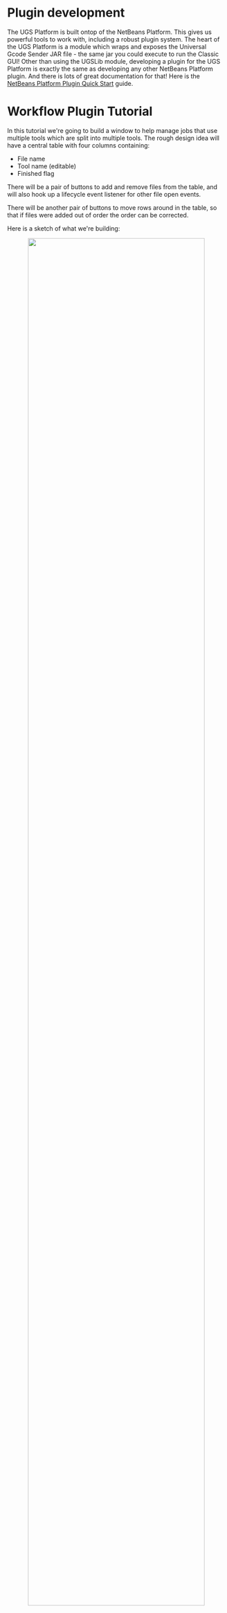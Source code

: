 # Plugin development

The UGS Platform is built ontop of the NetBeans Platform. This gives us powerful
tools to work with, including a robust plugin system. The heart of the UGS
Platform is a module which wraps and exposes the Universal Gcode Sender JAR
file - the same jar you could execute to run the Classic GUI! Other than using
the UGSLib module, developing a plugin for the UGS Platform is exactly the same
as developing any other NetBeans Platform plugin. And there is lots of great
documentation for that! Here is the [NetBeans Platform Plugin Quick Start](https://platform.netbeans.org/tutorials/nbm-google.html)
guide.

# Workflow Plugin Tutorial

In this tutorial we're going to build a window to help manage jobs that use
multiple tools which are split into multiple tools. The rough design idea will
have a central table with four columns containing:
* File name
* Tool name (editable)
* Finished flag

There will be a pair of buttons to add and remove files from the table, and
will also hook up a lifecycle event listener for other file open events.

There will be another pair of buttons to move rows around in the table, so that
if files were added out of order the order can be corrected.

Here is a sketch of what we're building:
<center><img src="../../img/tutorials/workflow_plugin/00.Design.png" width="90%" /></center>


## Create and configure project
Universal Gcode Sender is developed with NetBeans, and plugins are no exception.
Once you've cloned the Universal Gcode Sender project you should be able to open
the UGSPlatform folder with NetBeans and it will discover a project that you can open.
To start building your module expand the UGSPlatform section, right-click the
modules directory and select `Add New...`.

<center><img src="../../img/tutorials/workflow_plugin/01.Create_Module.png" width="90%" /></center>

This will open up a wizard where you name the module, and declare the source
path. For this example the module is named WorkflowModuleTutorial and the source
path is com.willwinder.ugs.nbp.workflowmoduletutorial which is the convention
used in the core modules.

<center><img src="../../img/tutorials/workflow_plugin/02.New_Module_Wizard_01.png" width="90%" /></center>

## Add UGS dependencies

Your module should now be listed in the Modules section. If it doesn't you may
need to restart NetBeans. Before we dive into the code there are a couple helper
classes to import which will give you full access to the UGS API. Double click
your module from the Modules section to open the code, then right-click the top
level item which appeared and select the properties menu.

Select `Add Dependency...`, here you should search for `UGSLib` and
`CentralLookup` then add them to your plugin.

<center><img src="../../img/tutorials/workflow_plugin/03.Project_Properties.png" width="90%" /></center>

## Create window class

Now we're ready to build the module. In this tutorial we're building a window
to manage a multi-job workflow, so we'll start by adding a window to customize.

1. Open the new module and right click the new package, in the context menu go to
`New` -> `Window...`. To bring up the new window wizard.
2. In the first screen of the wizard choose the default location your window
will appear. Custom locations have been designed for UGS Platform, the largest
is named `visualizer` because it is the Visualizer's default location. We'll
use this location for our plugin.  This means that when our plugin opens it will
be tabbed with the Visualizer module.
3. Click next and choose a class name for your module, for this tutorial I'm
going to call it `WorkflowModuleTutorial`.

<center><img src="../../img/tutorials/workflow_plugin/04.Create_Window_Class.png" width="90%" /></center>

## Build the GUI

The NetBeans GUI builder makes it easy to make a custom user interface without
writing a single line of code (which is the main reason UGS uses NetBeans!).
Using the GUI builder we'll add some buttons and a table. This step can be as
elaborate as you want. If you're a seasoned swing developer and prefer not to
use the magic GUI builder, no worries, you can create the UI programatically as
well - but that is a different tutorial.

* Take a look at the screenshot below. The `[TopComponent] - Navigator - Editor`
  window shows all the objects that have been added with the GUI builder.
* There are four JButtons, a JTable nested inside a JScrollPane and a JPanel
  which I used to make alignment a little easier (The GUI Builder is powerful,
  but it can also be a bit quirky).
* Putting the JTable inside a JScrollPane makes it so that if too many items
  get added to the table it will scroll rather than dissapear off the bottom.
* **Note:** The name given to these components will be used in the code, so
  be sure to use the names shown in the screenshot.

<center><img src="../../img/tutorials/workflow_plugin/05.GUI_Builder.png" width="90%" /></center>

The JTable is going to be the trickiest part of build the GUI. To configure the
table right-click the JTable object from the component navigator and select
`Table Contents...`. Here you can add our 3 columns and specify that the data
types. You can also specify which columns are editable, in this example we want
the user to be able to type in what type of tool should be used.

<center><img src="../../img/tutorials/workflow_plugin/06.GUI_Builder.02.png" width="90%" /></center>

## Autogenerated code

Before writing any code, lets take a look at what has already been automatically
generated for us.

1. Just above the class there are a number of annotations. These are used by
   the NetBeans platform, most of them were setup according to how you filled
   in the Wizards earlier. They can also configure things like keyboard
   shortcuts, and where things are put in the dropdown menus.

2. Within the class there are several grayed out sections. This is code
   generated by NetBeans which the IDE prevents you from modifying outside the
   GUI builder or in some cases component properties. For example if you wanted
   to use a custom JTable, you would configure the table in the GUI builder by
   adding a custom constructor.

3. At the end of the file is `componentOpened` and `componentClosed`, these are
   lifecycle events that are called when the window has been opened or closed.

4. Also at the end of the file is `writeProperties` and `readProperties`, these
   are used to save the window state between runs.

## Annotated code

This is the longest section because it will explain every line of code added to
the `WorkflowModuleTutorial` class. The most complicated code deals with Swing
component manipulation, with just a smattering of UGS lifecycle events to push
things along.

### Class signature

* First there are a few class state object we'll need and two Listeners we'll
  be implementing.
```java
/**
 * ControlStateListener - this is how a plugin can listen to UGS lifecycle events.
 * ListSelectionListener - listen for table selections.
 */
public final class WorkflowWindowTutorialTopComponent
        extends TopComponent
        implements ControlStateListener, ListSelectionListener {

    // These are the UGS backend objects for interacting with the backend.
    private final Settings settings;
    private final BackendAPI backend;

    // This is used to identify when a stream has completed.
    private boolean wasSending;

    // This is used in most methods, so cache it here.
    DefaultTableModel model;
```

### Constructor

* In the constructor we register the class with the UGS backend and also set
  the class as a listener to table selection events.
``` java
    public WorkflowWindowTopComponent() {
        initComponents();
        setName(Bundle.CTL_WorkflowWindowTopComponent());
        setToolTipText(Bundle.HINT_WorkflowWindowTopComponent());

        // This is how to access the UGS backend and register the listener.
        // CentralLookup is used to get singleton instances of the UGS
        // Settings and BackendAPI objects.
        settings = CentralLookup.getDefault().lookup(Settings.class);
        backend = CentralLookup.getDefault().lookup(BackendAPI.class);
        backend.addControlStateListener(this);

        // Allow contiguous ranges of selections and register a listener.
        this.fileTable.setSelectionMode(
            ListSelectionModel.SINGLE_INTERVAL_SELECTION);
        ListSelectionModel cellSelectionModel =
            this.fileTable.getSelectionModel();
        cellSelectionModel.addListSelectionListener(this);

        // Cache the model object.
        model = (DefaultTableModel)this.fileTable.getModel();
    }
```

### UGS Event Listener

* This is the event sent from the UGS Backend, when a file is loaded or the
  state changes a notification will be sent.
* If the state switches from `COMM_SENDING` to `COMM_IDLE` we'll run a
  `completeFile` method.
* If a file is loaded, we add it to the table.
```java
    @Override
    public void ControlStateEvent(ControlStateEvent cse) {
        switch (cse.getEventType()) {
            case STATE_CHANGED:
                if (wasSending && cse.getState() == ControlState.COMM_IDLE)
                   this.completeFile(backend.getGcodeFile());
                wasSending = backend.isSending();
                break;
            case FILE_CHANGED:
                this.addFileToWorkflow(backend.getGcodeFile());
                break;
            default:
                throw new AssertionError(cse.getEventType().name());
        }
    }
```

### File Complete Handler

* When a command is complete we'll update the JTable, select the next file that
  needs to be sent and popup a notification informing the user what they should
  do next. The selection event will be sent and handled in the selection
  handler.
```java
    public void completeFile(File gcodeFile) {
        if (gcodeFile == null) return;

        // Make sure the file is loaded in the table.
        int fileIndex = findFileIndex(gcodeFile);
        if (fileIndex < 0) return;

        // Mark that it has been completed.
        model.setValueAt(true, fileIndex, 2);

        fileIndex++;
        String message;

        // Make sure there is another command left.
        if (fileIndex < fileTable.getRowCount()) {
            String nextTool = (String) model.getValueAt(fileIndex, 1);
            String messageTemplate =
                   "Finished sending '%s'.\n"
                 + "The next file uses tool '%s'\n"
                 + "Load tool and move machine to its zero location\n"
                 + "and click send to continue this workflow.";
            message = String.format(
                messageTemplate, gcodeFile.getName(), nextTool);

            // Select the next row, this will trigger a selection event.
            fileTable.setRowSelectionInterval(fileIndex, fileIndex);
            
        // Use a different message if we're finished.
        } else {
            message = "Finished sending the last file!";
        }

        // Display a notification.
        java.awt.EventQueue.invokeLater(() -> {
            JOptionPane.showMessageDialog(new JFrame(), message, 
                    "Workflow Event", JOptionPane.PLAIN_MESSAGE);
        });
    }
```

### JTable Selection Listener

* This is the selection listener, when a file is selected load it in the backend.
```java
    @Override
    public void valueChanged(ListSelectionEvent e) {
        int[] selectedRow = fileTable.getSelectedRows();
        // Only load files when there is a single selection.
        if (selectedRow.length == 1) {
            // Pull the file out of the table and set it in the backend.
            String file = (String) model.getValueAt(selectedRow[0], 0);
            try {
                backend.setGcodeFile(new File(file));
            } catch (Exception ex) {
                Exceptions.printStackTrace(ex);
            }
        }
    }
```

### JTable Helper

* Helper method to add a file to the JTable, first making sure that it isn't
  already in the table.
```java
    public void addFileToWorkflow(File gcodeFile) {
        if (gcodeFile == null) {
            return;
        }

        int fileIndex = findFileIndex(gcodeFile);
        // Don't re-add a file.
        if (fileIndex >= 0) {
            return;
        }

        model.addRow(new Object[]{
                gcodeFile.getAbsolutePath(),
                "default",
                false
            });

        // Fire off the selection event to load the file.
        int lastRow = fileTable.getRowCount() - 1;
        fileTable.setRowSelectionInterval(lastRow, lastRow);
    }
```

### Add/Remove Button Action Handlers

* Now we implement the button event methods. They are generated by double
  clicking the buttons in the GUI Builder. This generates the swing code that
  attaches the `ActionPerformed` events to the button click callbacks.
* `addButtonActionPerformed` simply displays a file chooser (using some UGS
  library built ins) and calls the `addFileToWorkflow` method defined earlier.
* `removeButtonActoinPerformed` is even simpler, it uses standard JTable
  functionality to remove any selected rows. The only thing clever here is that
  rows are removed starting from the end to avoid having the index of later
  selections change while deleting rows one at a time.
```java
    private void addButtonActionPerformed(ActionEvent evt) {                                          
        // Open a file chooser pointing at the last opened directory.
        JFileChooser fileChooser = GcodeFileTypeFilter.getGcodeFileChooser(
            settings.getLastOpenedFilename());

        int returnVal = fileChooser.showOpenDialog(this);
        if (returnVal == JFileChooser.APPROVE_OPTION) {
            File gcodeFile = fileChooser.getSelectedFile();

            // Save the new directory!
            settings.setLastOpenedFilename(gcodeFile.getParent());

            addFileToWorkflow(gcodeFile);
        }  
    }                                         

    private void removeButtonActionPerformed(ActionEvent evt) {                                             
        int[] selectedRows = fileTable.getSelectedRows();
        if (selectedRows.length == 0) return;

        Arrays.sort(selectedRows);
        for (int i = selectedRows.length - 1; i >= 0; i--) {
            int row = selectedRows[i]
            this.model.removeRow(row);
            this.model.fireTableRowsDeleted(row, row);
        }
    }                                            
```

### Up / Down Button Action Handlers

* The up and down action buttons are pure java code. They don't do anything
  you wouldn't do with any other Swing application. The code here deals strictly
  with moving selections around. Although a little tricky, and not totally
  relevant to UGS, they are included because the feature wouldn't be complete
  without them.
```java
    private void upButtonActionPerformed(ActionEvent evt) {                                         
        int[] selectedRows = fileTable.getSelectedRows();

        // Exit early if nothing is selected.
        if (selectedRows.length == 0) return;

        Arrays.sort(selectedRows);

        // Exit early if the selected range can't move.
        if (selectedRows[0] == 0) return;

        for (int i = 0; i < selectedRows.length; i++) {
            selectedRows[i] = this.moveRow(selectedRows[i], -1);
        }

        int first = selectedRows[0];
        int last = selectedRows[selectedRows.length-1];
        fileTable.setRowSelectionInterval(first, last);
    }                                        

    private void downButtonActionPerformed(ActionEvent evt) {                                           
        int[] selectedRows = fileTable.getSelectedRows();

        // Exit early if nothing is selected.
        if (selectedRows.length == 0) return;

        Arrays.sort(selectedRows);

        // Exit early if the selected range can't move.
        if (selectedRows[selectedRows.length-1]
                == fileTable.getRowCount()) return;

        for (int i = selectedRows.length - 1; i >= 0; i--) {
            selectedRows[i] = this.moveRow(selectedRows[i], 1);
        }

        int first = selectedRows[0];
        int last = selectedRows[selectedRows.length-1];
        fileTable.setRowSelectionInterval(first, last);
    } 
```

### NetBeans Platform Component Lifecycle Code

* Of the automatically generated methods, `componentOpened` is the only one
  which needed some custom code. In case the component had been closed earlier
  or wasn't loaded until after a file stream started, grab the `wasSending`
  state and save it for later.
```java
    @Override
    public void componentOpened() {
        this.wasSending = backend.isSending();
    }

    @Override
    public void componentClosed() {
        // No special close handling.
    }

    void writeProperties(java.util.Properties p) {
        // better to version settings since initial version as advocated at
        // http://wiki.apidesign.org/wiki/PropertyFiles
        p.setProperty("version", "1.0");

        // We could save the loaded files here
    }

    void readProperties(java.util.Properties p) {
        String version = p.getProperty("version");

        // We could load previously loaded files here
    }
```

### Helper Methods

* Finally, here are the helper methods used above.
```java
    /**
     * Look for the provided file in the file table.
     */
    private int findFileIndex(File gcodeFile) {
        if (gcodeFile == null) return -1;

        for (int i = 0; i < model.getRowCount(); i++) {
            String file = (String) model.getValueAt(i, 0);
            if (file != null && gcodeFile.getAbsolutePath().equals(file)) {
                return i;
            }
        }

        return -1;
    }

    /**
     * Move a given row by some offset. If the offset would move the row outside
     * of the current table size, the row is not moved.
     */
    private int moveRow(int row, int offset) {
        int dest = row + offset;
        if (dest < 0 || dest >= model.getRowCount()) {
            return row;
        }

        model.moveRow(row, row, dest);
        return dest;
    }
```

## Conclusion

Here is a quick screencast of what this plugin does for us. In the GUI builder I swapped in some up/down arrows compared to the tutorial.

<center><img src="../../img/tutorials/workflow_plugin/07.Demo.gif" width="90%" /></center>


